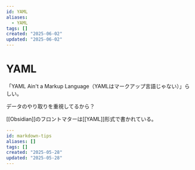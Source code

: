 ```yaml
---
id: YAML
aliases:
  - YAML
tags: []
created: "2025-06-02"
updated: "2025-06-02"
---
```


# YAML

「YAML Ain't a Markup Language（YAMLはマークアップ言語じゃない）」らしい。

データのやり取りを重視してるから？

[[Obsidian]]のフロントマターは[[YAML]]形式で書かれている。

```yaml
---
id: markdown-tips
aliases: []
tags: []
created: "2025-05-28"
updated: "2025-05-28"
---
```
